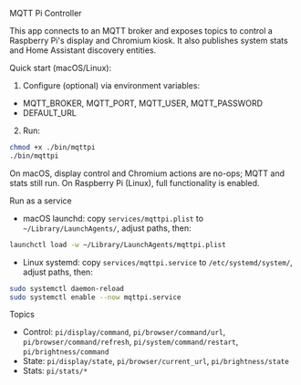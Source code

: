 MQTT Pi Controller

This app connects to an MQTT broker and exposes topics to control a Raspberry Pi's display and Chromium kiosk. It also publishes system stats and Home Assistant discovery entities.

Quick start (macOS/Linux):

1) Configure (optional) via environment variables:

- MQTT_BROKER, MQTT_PORT, MQTT_USER, MQTT_PASSWORD
- DEFAULT_URL

2) Run:

```bash
chmod +x ./bin/mqttpi
./bin/mqttpi
```

On macOS, display control and Chromium actions are no-ops; MQTT and stats still run. On Raspberry Pi (Linux), full functionality is enabled.

Run as a service

- macOS launchd: copy `services/mqttpi.plist` to `~/Library/LaunchAgents/`, adjust paths, then:

```bash
launchctl load -w ~/Library/LaunchAgents/mqttpi.plist
```

- Linux systemd: copy `services/mqttpi.service` to `/etc/systemd/system/`, adjust paths, then:

```bash
sudo systemctl daemon-reload
sudo systemctl enable --now mqttpi.service
```

Topics

- Control: `pi/display/command`, `pi/browser/command/url`, `pi/browser/command/refresh`, `pi/system/command/restart`, `pi/brightness/command`
- State: `pi/display/state`, `pi/browser/current_url`, `pi/brightness/state`
- Stats: `pi/stats/*`


